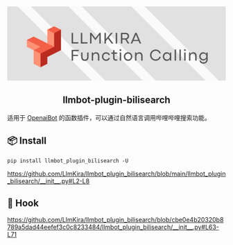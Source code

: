 <div align="center">
<a href="https://llmkira.github.io/Docs/plugin/basic">
    <img src="https://raw.githubusercontent.com/LlmKira/.github/main/llmbot/func_call_big.png">
</a>
<h2>llmbot-plugin-bilisearch</h2>
</div>

适用于 [OpenaiBot](https://github.com/LlmKira/Openaibot) 的函数插件，可以通过自然语言调用哔哩哔哩搜索功能。

## 📦 Install

```shell
pip install llmbot_plugin_bilisearch -U
```

https://github.com/LlmKira/llmbot_plugin_bilisearch/blob/main/llmbot_plugin_bilisearch/__init__.py#L2-L8


## 📝 Hook

https://github.com/LlmKira/llmbot_plugin_bilisearch/blob/cbe0e4b20320b8789a5dad44eefef3c0c8233484/llmbot_plugin_bilisearch/__init__.py#L63-L71
